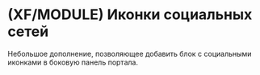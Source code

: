 # (XF/MODULE) Иконки социальных сетей
Небольшое дополнение, позволяющее добавить блок с социальными иконками в боковую панель портала.
